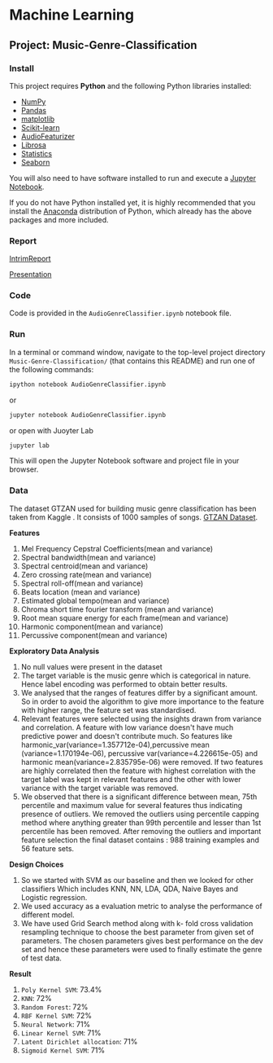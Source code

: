 # Machine Learning
## Project: Music-Genre-Classification

### Install

This project requires **Python** and the following Python libraries installed:

- [NumPy](http://www.numpy.org/)
- [Pandas](http://pandas.pydata.org/)
- [matplotlib](http://matplotlib.org/)
- [Scikit-learn](http://scikit-learn.org/stable/)
- [AudioFeaturizer](https://pypi.org/project/AudioFeaturizer/)
- [Librosa](https://pypi.org/project/librosa/)
- [Statistics](https://pypi.org/project/statistics/)
- [Seaborn](https://pypi.org/project/seaborn/)


You will also need to have software installed to run and execute a [Jupyter Notebook](http://jupyter.org/install.html).

If you do not have Python installed yet, it is highly recommended that you install the [Anaconda](https://www.anaconda.com/download/) distribution of Python, which already has the above packages and more included. 

### Report
[IntrimReport](https://github.com/c9addy/Music-Genre-Classification/blob/main/IntrimReport.pdf)

[Presentation](https://github.com/c9addy/Music-Genre-Classification/blob/main/Group36_presentation.pdf)

### Code

Code is provided in the `AudioGenreClassifier.ipynb` notebook file.

### Run

In a terminal or command window, navigate to the top-level project directory `Music-Genre-Classification/` (that contains this README) and run one of the following commands:

```bash
ipython notebook AudioGenreClassifier.ipynb
```  
or
```bash
jupyter notebook AudioGenreClassifier.ipynb
```
or open with Juoyter Lab
```bash
jupyter lab
```

This will open the Jupyter Notebook software and project file in your browser.

### Data

The dataset GTZAN used for building music genre classification has been taken from Kaggle . It consists of 1000 samples of songs. [GTZAN Dataset](https://www.kaggle.com/andradaolteanu/gtzan-dataset-music-genre-classification).

**Features**

1. Mel Frequency Cepstral Coefficients(mean and variance)
2. Spectral bandwidth(mean and variance)
3. Spectral centroid(mean and variance)
4. Zero crossing rate(mean and variance)
5. Spectral roll-off(mean and variance)
6. Beats location (mean and variance)
7. Estimated global tempo(mean and variance)
8. Chroma short time fourier transform (mean and variance)
9. Root mean square energy for each frame(mean and variance)
10. Harmonic component(mean and variance) 
11. Percussive component(mean and variance)

**Exploratory Data Analysis**

1. No null values were present in the dataset
2. The target variable is the music genre which is categorical in nature. Hence
label encoding was performed to obtain better results.
3. We analysed that the ranges of features differ by a significant amount. So in
order to avoid the algorithm to give more importance to the feature with
higher range, the feature set was standardised.
4. Relevant features were selected using the insights drawn from variance and
correlation. A feature with low variance doesn't have much predictive power and doesn't contribute much. So features like harmonic_var(variance=1.357712e-04),percussive mean (variance=1.170194e-06), percussive var(variance=4.226615e-05) and harmonic mean(variance=2.835795e-06) were removed. If two features are highly correlated then the feature with highest correlation with the target label was kept in relevant features and the other with lower variance with the target variable was removed.
5. We observed that there is a significant difference between mean, 75th percentile and maximum value for several features thus indicating presence of outliers. We removed the outliers using percentile capping method where anything greater than 99th percentile and lesser than 1st percentile has been removed. After removing the outliers and important feature selection the final dataset contains : 988 training examples and 56 feature sets.

**Design Choices**

1. So we started with SVM as our baseline and then we looked for other classifiers Which includes KNN, NN, LDA, QDA, Naive Bayes and Logistic regression.
2. We used accuracy as a evaluation metric to analyse the performance of different model.
3. We have used Grid Search method along with k- fold cross validation resampling technique to choose the best parameter from given set of parameters. The chosen parameters gives best performance on the dev set and hence these parameters were used to finally estimate the genre of test data.

**Result**

1. `Poly Kernel SVM`: 73.4%
2. `KNN`: 72%
3. `Random Forest`: 72%
4. `RBF Kernel SVM`: 72%
5. `Neural Network`: 71%
6. `Linear Kernel SVM`: 71%
7. `Latent Dirichlet allocation`: 71%
8. `Sigmoid Kernel SVM`: 71%



